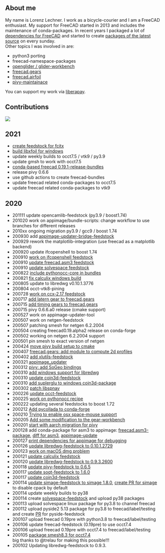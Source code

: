## About me
My name is Lorenz Lechner. I work as a bicycle-courier and I am a FreeCAD enthusiast. My support for FreeCAD started in 2013 and includes the maintenance of conda-packages. In recent years I packaged a lot of [dependencies for FreeCAD](https://github.com/FreeCAD/FreeCAD_Conda) and started to create [packages of the latest source](https://github.com/looooo/freecad-feedstock) on every sunday.  
Other topics I was involved in are:
- python3 porting
- freecad-namespace-packages
- [openglider / glider-workbench](https://github.com/booya-at/OpenGlider)
- [freecad.gears](https://github.com/looooo/freecad.gears)
- [freecad.airfoil](https://github.com/looooo/freecad.airfoil)
- [pivy-maintainace](https://github.com/coin3d/pivy)

You can support my work via [liberapay](https://de.liberapay.com/looooo/).

## Contributions
<img src="https://grass-graph.moshimo.works/images/looooo.png">

## 2021
* [create feedstock for fcitx](https://github.com/conda-forge/staged-recipes/pull/14131)
* [build libxfoil for windows](https://github.com/conda-forge/libxfoil-feedstock/pull/7)
* update weekly builds to occt7.5 / vtk9 / py3.9
* update gmsh to work with occt7.5
* [conda-based freecad 0.19.1-release-bundles](https://github.com/FreeCAD/FreeCAD/releases/tag/0.19.1)
* release pivy 0.6.6
* use github actions to create freecad-bundles
* update freecad related conda-packages to occt7.5
* update freecad related conda-packages to vtk9


## 2020
* 201111 update opencamlib-feedstock (py3.9 / boost1.74)
* 201020 work on appimage/bundle-scripts: change workflow to use branches for different releases
* 2010xx ongoing migration py3.9 / gcc9 / boost 1.74
* 200930 add [appimage-updater-bridge-feedstock](https://github.com/conda-forge/appimage-updater-bridge-feedstock)
* 200929 rework the matplotlib-integration (use freecad as a matplotlib backend)
* 200920 update ifcopenshell to boost 1.74
* 200910 [work on ifcopenshell feedstock](https://github.com/conda-forge/ifcopenshell-feedstock/pull/11)
* 200910 [update freecad.asm3 feedstock](https://github.com/looooo/solvespace-feedstock/)
* 200910 [update solvespace feedstock](https://github.com/looooo/freecad.asm3-feedstock)
* 200822 [include pythonocc-core in bundles](https://github.com/FreeCAD/FreeCAD-AppImage/commit/41ebeb8681eff9604d0584c3586e95cec78d0711)
* 200821 [fix calculix windows build](https://github.com/conda-forge/calculix-feedstock/commit/73386b5f95c631b356d3f8ac975ad1a8ca1d5f1a)
* 200805 update to libredwg v0.10.1.3776
* 200804 occt-vtk8-pining
* 200728 [work on ccx-2.17 feedstock](https://github.com/conda-forge/calculix-feedstock/pull/15)
* 200717 [add latern gear to freecad.gears](https://github.com/looooo/freecad.gears/commit/ecca07dcad1f51e1bac3bdbf5cf4972999673de3)
* 200715 [add timing gears to freecad.gears](https://github.com/looooo/freecad.gears/commit/9757de0c58a6fec58686aa9d7822e7d7c93383fb)
* 200715 pivy 0.6.6.a0 release (cmake support) 
* 200527 work on appimage-updater-tool
* 200507 work on netgen-feedstock
* 200507 patching smesh for netgen 6.2.2004
* 200504 creating freecad0.19.alpha2 release on conda-forge
* 200502 working on netgen 6.2.2004 support
* 200501 pin smesh to exact version of netgen
* 200424 [move pivy build setup to cmake](https://github.com/coin3d/pivy/pull/69)
* 200407 [freecad.gears: add module to compute 2d profiles](https://github.com/looooo/freecad.gears/issues/38)
* 200402 [add xlutils-feedstock](https://github.com/conda-forge/xlutils-feedstock)
* 200321 [appimage_updater](https://github.com/FreeCAD/FreeCAD_Conda/tree/master/appimage-updater-bridge)
* 200312 [pivy: add SoGeo bindings](https://github.com/coin3d/pivy/commit/3b073f4309bd952f3078088178d9985f1969c556)
* 200310 [add windows support for libredwg](https://github.com/conda-forge/libredwg-feedstock/pull/23)
* 200310 [update coin3d-feedstock](https://github.com/conda-forge/coin3d-feedstock/pull/17)
* 200310 [add suplerglu to windows coin3d-package](https://github.com/coin3d/coin/issues/375)
* 200302 [patch libspnav](https://github.com/conda-forge/libspnav-feedstock/commit/317881d07573ea6a195d5e985dc06328be93e88e)
* 200226 [update occt-feedstock](https://github.com/conda-forge/occt-feedstock/pull/35)
* 200225 [work on pythonocc recipe](https://github.com/conda-forge/staged-recipes/pull/10919)
* 200222 updating several feedstocks to boost 1.72 
* 200212 [Add pycollada to conda-forge](https://github.com/conda-forge/staged-recipes/pull/10837)
* 200210 [Trying to enable osx space-mouse support](https://github.com/looooo/freecad-feedstock/commit/20646baef17a688191a759c4b641487f7a30cbbf)
* 200205 [Add some modification to the gear-workbench](https://github.com/looooo/freecad.gears/compare/f77e2793ef97def9bf7f8c7ceca540714a3e66d4...3eea5eb8ca3870042c17d976972683d691b7a7dd)
* 200201 [start with aarch migration for pivy](https://github.com/conda-forge/conda-forge-pinning-feedstock/pull/388)
* 200128 add conda-package for asm3 to appimage: [freecad.asm3-package](https://github.com/FreeCAD/FreeCAD_Conda/tree/master/freecad.asm3), [diff for asm3](https://github.com/realthunder/FreeCAD_assembly3/pull/283), [appimage-update](https://github.com/FreeCAD/FreeCAD-AppImage/commit/3bc8bb415c1050576d8f9bf2a2d8b46a4fa91bfc)
* 200127 [print dependencies for appimage for debugging](https://github.com/FreeCAD/FreeCAD-AppImage/pull/32)
* 200126 [update libredwg-feedstock to 0.10.1.2729](https://github.com/conda-forge/libredwg-feedstock/pull/14)
* 200123 [work on macOS dmg problem](https://forum.freecadweb.org/viewtopic.php?f=22&t=42644)
* 200121 [update calculix feedstock](https://github.com/conda-forge/calculix-feedstock/pull/13)
* 200120 [update libredwg-feedstock to 0.9.3.2600](https://github.com/conda-forge/libredwg-feedstock/pull/10)
* 200118 [update pivy-feedstock to 0.6.5](https://github.com/conda-forge/pivy-feedstock/pull/22)
* 200117 [update soqt-feedstock to 1.6.0](https://github.com/conda-forge/soqt-feedstock/pull/6)
* 200117 [update coin3d-feedstock](https://github.com/conda-forge/coin3d-feedstock/pull/15)
* 200114 [update simage-feedstock to simage 1.8.0](https://github.com/conda-forge/simage-feedstock/pull/11#partial-pull-merging), [create PR for simage](https://github.com/coin3d/simage/pull/31) to disable cpack by default
* 200114 update weekly builds to py38
* 200114 create [solvespace-feedstock](https://github.com/looooo/solvespace-feedstock) and upload py38 packages
* 200113 upload solvespace linux package for py3.8 to channel freecad  
* 200112 upload pyside2 5.13 package for py3.8 to freecad/label/testing
and create [PR](https://github.com/conda-forge/pyside2-feedstock/pull/62) for pyside-feedstock
* 200107 upload freecad 0.19pre with python3.8 to freecad/label/testing
* 200106 update freecad-feedstock (0.19pre) to use occt7.4
* 200106 upload freecad 0.19pre with occt7.4 to freecad/label/testing
* 200105 [package smesh8.3 for occt7.4](https://github.com/conda-forge/smesh-feedstock/pull/27)  
big thanks to @trelau for making this possible!!!
* 200102 Updating libredwg-feedstock to 0.9.3.
